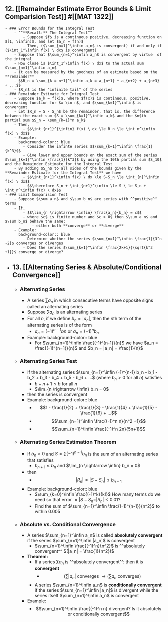 ## 12. [[Remainder Estimate Error Bounds & Limit Comparision Test]] #[[MAT 1322]]
	- ### Error Bounds for the Integral Test
		- ^^**Recall:** The Integral Test^^
			- Suppose $f$ is a continuous positive, decreasing function on  $[1, \infin)$, and let $a_n = f(n)$
			- Then, ($\sum_{n=1}^\infin a_n$ is convergent) if and only if ($\int_1^\infin f(x) \ dx$ is convergent)
		- Suppose that $\sum_{n=1}^\infin a_n$ is convergent by virtue  of the integral
		- How close is $\int_1^\infin f(x) \ dx$ to the actual sum $\sum_{n=1}^\infin a_n$
		- It can be measured by the goodness of an estimate based on the **remainder**
		- $$R_n = \sum_{k = n+1}^\infin a_k = a_{n+1} + a_{n+2} + a_{n+3} + ...$$
		- $R_n$ is the "infinite tail" of the series
	- ### Remainder Estimate for Integral Test
		- Suppose $a_k = f(k)$, where $f(x)$ is continuous, positive, decreasing function for $x \in n$, and $\sum_{k=1}^\infin$ is convergent
		- Let $R_n = S - S_n$ be the remainder, that is, the difference between the exact sum $S = \sum_{k=1}^\infin a_k$ and the $n$th partial sum $S_n = \sum_{k=1}^n a_k$
		- Then,
			- $$\int_{n+1}^{\infin} f(x) \ dx \le R_n \le \int_n^\infin f(x) \ dx$$
		- Example:
		  background-color:: blue
			- Consider the infinte series $$\sum_{k=1}^\infin \frac{1}{k^3}$$
			- Give lower and upper bounds on the exact sum of the series $\sum_{k=1}^\infin \frac{1}{k^3}$ by using the 10th partial sum $S_10$ and the Remainder Estimate for the Integral Test
		- By adding $S_n$ to all sides of the bounds given by the **Remainder Estimate for the Integral Test** we have
			- $$\int_{n+1}^\infin f(x) \ dx \le S-S_n \le \int_{n}^\infin f(x) \ dx$$
			- $$\therefore S_n + \int_{n+1}^\infin \le S \ le S_n + \int_n^\infin f(x) \ dx$$
	- ### Limit Comparision Test
		- Suppose $\sum a_n$ and $\sum b_n$ are series with ^^positive^^ terms
		- If,
			- $$\lim_{n \rightarrow \infin} \frac{a_n}{b_n} = c$$
			- where $c$ is finite number and $c > 0$ then $\sum a_n$ and $\sum b_n$ behave the same:
				- either both **converge** or **diverge**
		- Example:
		  background-color:: blue
			- Determine whether the series $\sum_{n=1}^\infin \frac{1}{3^n -2}$ converges or diverges
			- Does the series $\sum_{k=1}^\infin \frac{2k+1}{\sqrt{k^3 +1}}$ converge or diverge?
- ## 13. [[Alternating Series & Absolute/Conditional Convergence]]
	- ### Alternating Series
		- A series $\sum a_n$ in which consecutive terms have opposite signs called an alternating series
		- Suppose $\sum a_n$ is an alternating series
		- For all $n$, if we define $b_n = |a_n|$, then the $n$th term of the alternating series is of the form
			- $a_n = (-1)^{n-1}bn$ or $a_n = (-1)^n b_n$
		- Example:
		  background-color:: blue
			- For $\sum_{n=1}^\infin \frac{(-1)^{n-1}}{n}$ we have $a_n = \frac{(-1)^{n=1}}{n}$ and $b_n = |a_n| = \frac{1}{n}$
	- ### Alternating Series Test
		- If the alternating series $\sum_{n=1}^\infin (-1)^{n-1} b_n - b_1 - b_2 + b_3 - b_4 + b_5 - b_6 + ...$ (where $b_n > 0$ for all $n$) satisfies
			- $b+{n+1} \le b$ for all $n$
			- $\lim_{n \rightarrow \infin} b_n = 0$
		- then the series is convergent
		- Example:
		  background-color:: blue
			- $$1 - \frac{1}{2} + \frac{1}{3} - \frac{1}{4} + \frac{1}{5} - \frac{1}{6} + ...$$
			- $$\sum_{n=1}^\infin \frac{(-1)^n n}{n^2 +1}$$
			- $$\sum_{n=1}^\infin \frac{(-1)^n 2n}{5n+1}$$
	- ### Alternating Series Estimation Theorem
		- If $b_n > 0$ and $S = \sum(-1)^{n-1}b_n$ is the sum of an alternating series that satisfies
			- $b_{n+1} \le b_n$ and $\lim_{n \rightarrow \infin} b_n = 0$
		- then
			- $$|R_n| = |S - S_n| \le b_{n+1}$$
		- Example:
		  background-color:: blue
			- $\sum_{k=0}^\infin \frac{(-1)^k}{k!}$ How many terms do we need so that error $= |S - S_n = |R_n| < 0.01$?
			- Find the sum of $\sum_{n=1}^\infin \frac{(-1)^{n-1}}{n^2}$ to within $0.005$
	- ### Absolute vs. Conditional Convergence
		- A series $\sum_{n=1}^\infin a_n$ is called **absolutely convergent** if the series $\sum_{n=1}^\infin |a_n|$ is convergent
			- $\sum_{n=1}^\infin \frac{(-1)^n}{n^2}$ is ^^absolutely convergent^^ $(|a_n| = \frac{1}{n^2})$
		- **Theorem:**
			- If a series $\sum a_n$ is ^^absolutely convergent^^. then it is **convergent**
				- $$(\sum |a_n| \text{ converges } \rightarrow (\sum a_n \text{ converges})$$
			- A series $\sum_{n=1}^\infin a_n$  is **conditionally convergent** if the series $\sum_{n=1}^\infin |a_n|$ is divergent while the series itself $\sum_{n=1}^\infin a_n$  is convergent
		- Example:
			- $$\sum_{n=1}^\infin \frac{(-1)^n n} divergent? Is it absolutely or conditionally convergent$$